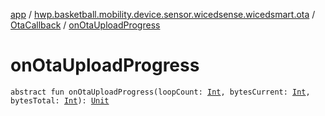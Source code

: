 [app](../../index.md) / [hwp.basketball.mobility.device.sensor.wicedsense.wicedsmart.ota](../index.md) / [OtaCallback](index.md) / [onOtaUploadProgress](.)

# onOtaUploadProgress

`abstract fun onOtaUploadProgress(loopCount: `[`Int`](https://kotlinlang.org/api/latest/jvm/stdlib/kotlin/-int/index.html)`, bytesCurrent: `[`Int`](https://kotlinlang.org/api/latest/jvm/stdlib/kotlin/-int/index.html)`, bytesTotal: `[`Int`](https://kotlinlang.org/api/latest/jvm/stdlib/kotlin/-int/index.html)`): `[`Unit`](https://kotlinlang.org/api/latest/jvm/stdlib/kotlin/-unit/index.html)